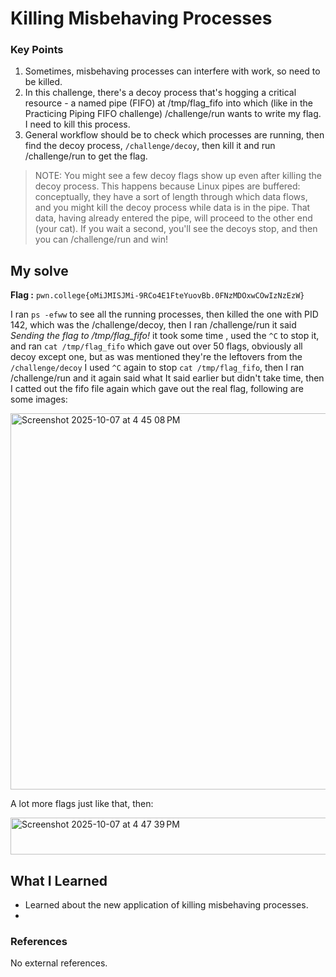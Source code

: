 # Killing Misbehaving Processes
### Key Points
1. Sometimes, misbehaving processes can interfere with work, so need to be killed.
2. In this challenge, there's a decoy process that's hogging a critical resource - a named pipe (FIFO) at /tmp/flag_fifo into which (like in the Practicing Piping FIFO challenge) /challenge/run wants to write my flag. I need to kill this process.
3. General workflow should be to check which processes are running, then find the decoy process, `/challenge/decoy`, then kill it and run /challenge/run to get the flag.
 
> NOTE: You might see a few decoy flags show up even after killing the decoy process. This happens because Linux pipes are buffered: conceptually, they have a sort of length through which data flows, and you might kill the decoy process while data is in the pipe. That data, having already entered the pipe, will proceed to the other end (your cat). If you wait a second, you'll see the decoys stop, and then you can /challenge/run and win!
 
## My solve
**Flag :** `pwn.college{oMiJMISJMi-9RCo4E1FteYuovBb.0FNzMDOxwCOwIzNzEzW}`

I ran `ps -efww` to see all the running processes, then killed the one with PID  142, which was the /challenge/decoy, then I ran /challenge/run it said _Sending the flag to /tmp/flag_fifo!_ it took some time , used the `^C` to stop it, and ran `cat /tmp/flag_fifo` which gave out over 50 flags, obviously all decoy except one, but as was mentioned they're the leftovers from the `/challenge/decoy` I used `^C` again to stop `cat /tmp/flag_fifo`, then I ran /challenge/run and it again said what It said earlier but didn't take time, then I catted out the fifo file again which gave out the real flag, following are some images:

<img width="624" height="602" alt="Screenshot 2025-10-07 at 4 45 08 PM" src="https://github.com/user-attachments/assets/8f433109-aa81-4831-ab43-e317b8f26e10" />

A lot more flags just like that, then:

<img width="537" height="59" alt="Screenshot 2025-10-07 at 4 47 39 PM" src="https://github.com/user-attachments/assets/21fde7eb-78ab-4926-b0f9-949ce534ead7" />


## What I Learned
- Learned about the new application of killing misbehaving processes.
- 

### References
No external references.
